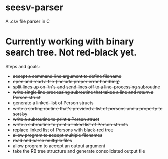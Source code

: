# seesv-parser
A .csv file parser in C

# Currently working with binary search tree. Not red-black yet.

Steps and goals:
- ~~accept a command line argument to define filename~~
- ~~open and read a file (include proper error handling)~~
- ~~split lines up on '\n's and send lines off to a line-processing subroutine~~
- ~~write single line processing subroutine that takes a line and return a Person struct~~
- ~~generate a linked-list of Person structs~~
- ~~write a sorting routine that's provided a list of persons and a property to sort by~~
- ~~write a subroutine to print a Person struct~~
- ~~write a subroutine to print a linked list of Person structs~~
- replace linked list of Persons with black-red tree
- ~~allow program to accept multiple filenames~~
- ~~read and parse multiple files~~
- allow program to accept an output argument
- take the RB tree structure and generate consolidated output file